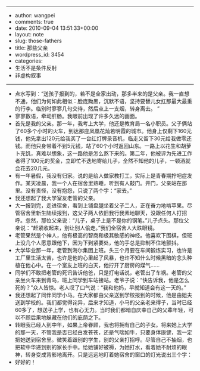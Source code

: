 - --
- author: wangpei
- comments: true
- date: 2010-09-04 13:51:33+00:00
- layout: note
- slug: those-fathers
- title: 那些父亲
- wordpress_id: 3454
- categories:
- 生活不是条件反射
- 非虚构叙事
- --
- 点水写到：“送孩子报到的，若不是全家出动，那多半来的是父亲。我一直想不通，他们为何如此相似：脸庞黝黑，沉默不语，坚持要替儿女扛那最大最重的行李。临别时寥寥几句交待，然后点上一支烟，转身离去。  ”
- 寥寥数语，牵动肝肠。我眼前出现了许多久远的画面。
- 首先是我的父亲。那一年，我考上大学，他还是教育局一名小职员。父子俩站了60多个小时的火车，到达那座凤凰花灿若明霞的城市。他身上仅剩下160元钱，他先拿出120元给我买了一台红灯牌录音机，临走又留下30元给我做零还钱。而他只身带着不到5元钱，站了60个小时返回山东。一路上以花生和胡萝卜充饥，真难以想象，这一路他是怎么熬下来的。第二年，他被评为先进工作者得了100元的奖金，立即忙不迭地寄给儿子，全然不知他的儿子，一顿酒就会花去20几元。
- 有一年暑假，我没有归家。说的是给人做家教打工，实际上是青春期拧吧症发作。某天凌晨，我一个人在宿舍里熟睡，听到有人敲门。开门，父亲站在那里。没有责怪，没有抱怨，只说了两个字：“家去。”
- 我还想起了我大学室友老管的父亲。
- 大一报到完，走进宿舍，看到上铺盘腿坐着父子二人，正在奋力地啃苹果。尽管宿舍里新生陆续报到，这父子两人依旧我行我素地聊天，没跟任何人打招呼。忽然，那位父亲说：“儿子，桌子上是不是你的钢笔。”儿子点头。那位父亲说：“赶紧收起来，别让别人偷走。”我们全宿舍人大跌眼镜。
- 老管果然是个神人，他有极高的智商和极其敏感的神经。他喜欢下围棋，但班上没几个人愿意跟他下，因为下到紧要处，他的手总是抑制不住地颤抖。
- 大学毕业那一年，老管到海尔集团上班。头三个月要在车间锻炼实习，也许是工厂里生活太苦，也许是他的心里起了风暴，也许不知什么时候黑暗的念头种植在他心中。在一个室友上班的白天，他拧开了厨房的煤气……
- 同学们不敢把老管的死讯告诉他爸，只是打电话说，老管出了车祸。老管的父亲坐火车来到青岛，班上同学到车站接站。老爷子说：“快告诉我，他是怎么死的？”众人皆惊。老人叹了口气说：“我和他妈，早就知道会有这一天的。”
- 我还想起了同伴同学小马。在大家都由父亲送到学校报到的时候，他是由姐夫送到学校的。我们都觉得诧异，后来才知道，小马的父亲老来得子，当时已经60多了，想送子上学，也有心无力。当时我们都暗自庆幸自己的父辈年轻，可以不顾后果地躲藏在他们的庇荫之下。
- 转眼我已经人到中年，如果上帝眷顾，我也将拥有自己的子女。将来她上大学的那一天，不管我是否已经白发苍苍，还是气喘如牛，只要身体康健，我一定把她送到宿舍里。微笑着跟别的学生，别的父亲打招呼。尽管自己不抽烟，也把软中华递到别的家长手中。给她铺好被褥，为她打水，看着她不耐烦的眼神，转身变成背影地离开。只是远远地盯着她宿舍的窗口的灯光说出三个字：
- 好好的！

